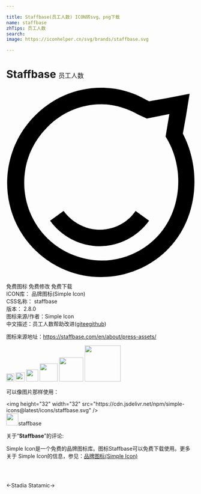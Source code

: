 ```yaml
---

title: Staffbase(员工人数) ICON转svg、png下载
name: staffbase
zhTips: 员工人数
search: 
image: https://iconhelper.cn/svg/brands/staffbase.svg

---
```


# Staffbase  <small style="font-size: 60%;font-weight: 100">员工人数</small>

<div id="svg" class="svg-wrap">
<svg role="img" viewBox="0 0 24 24" xmlns="http://www.w3.org/2000/svg"><title>Staffbase icon</title><path d="M11.847 20.095a7.805 7.805 0 01-6.286-3.238l1.714-1.238C8.323 17.048 10.037 18 11.847 18s3.523-.857 4.571-2.381l1.714 1.238a7.805 7.805 0 01-6.285 3.238zm.19-18c1.62 0 3.238.476 4.762 1.334l1.048.476 2.857-.572-.477 2.857c2.381 3.715 2.191 9.239-1.047 12.667a9.748 9.748 0 01-7.048 3.048 9.98 9.98 0 01-6.857-2.762c-3.905-3.81-4-10-.286-13.905 1.905-2.095 4.477-3.143 7.048-3.143m0-2.095C8.799 0 5.751 1.333 3.466 3.714c-4.572 4.762-4.477 12.381.285 16.953A11.91 11.91 0 0012.037 24c3.238 0 6.381-1.333 8.571-3.619 3.62-3.714 4.286-9.81 1.81-14.571l.38-2.096.477-2.952-2.952.571-2.19.381-.382-.19C15.941.476 14.037 0 12.037 0Z"/></svg>
</div>
<detail full-name='staffbase'></detail>

<div class="detail-page">
<p>
<span><span class="badge-success badge">免费图标</span> <span class="badge-success badge">免费修改</span>  <span class="badge-success badge">免费下载</span> </span>
<br/>
<span>
ICON库：
<span class="badge-secondary badge">品牌图标(Simple Icon)</span> 
</span>
<br/>
<span>
CSS名称：
<span class="badge-secondary badge">staffbase</span> 
</span>

<br/>
<span>
版本：
<span class="badge-secondary badge">2.8.0</span> 
</span>
<br/>
<span>图标来源/作者：<span class="badge-light badge">Simple Icon</span></span> 
<br/>
<span class="zh-detail">中文描述：<span class="badge-primary badge">员工人数</span><span class="help-link"><span>帮助改进</span>(<a href="https://gitee.com/liuwave/icon-helper/edit/master/json/brands/staffbase.json" target="_blank" rel="noopener noreferrer">gitee</a><a href="https://github.com/liuwave/icon-helper/edit/master/json/brands/staffbase.json" target="_blank" rel="noopener noreferrer">github</a></span>)</span><br/>
</p>
</div><div class="description description alert alert-light"><p>图标来源地址：<a href="https://staffbase.com/en/about/press-assets/" target="_blank" rel="noopener noreferrer">https://staffbase.com/en/about/press-assets/</a></p></div>
<div class="alert alert-dark">
<img height="21" width="21" src="https://cdn.jsdelivr.net/npm/simple-icons@latest/icons/staffbase.svg" />
<img height="24" width="24" src="https://cdn.jsdelivr.net/npm/simple-icons@latest/icons/staffbase.svg" />
<img height="32" width="32" src="https://cdn.jsdelivr.net/npm/simple-icons@latest/icons/staffbase.svg" />
<img height="48" width="48" src="https://cdn.jsdelivr.net/npm/simple-icons@latest/icons/staffbase.svg" />
<img height="64" width="64" src="https://cdn.jsdelivr.net/npm/simple-icons@latest/icons/staffbase.svg" />
<img height="96" width="96" src="https://cdn.jsdelivr.net/npm/simple-icons@latest/icons/staffbase.svg" />

</div>
<div>
  <p>可以像图片那样使用：    
  </p>
  <div class="alert alert-primary" style="font-size: 14px">
    &lt;img height="32" width="32" src="https://cdn.jsdelivr.net/npm/simple-icons@latest/icons/staffbase.svg" /&gt;
    <copy-btn content='<img height="32" width="32" src="https://cdn.jsdelivr.net/npm/simple-icons@latest/icons/staffbase.svg" />'></copy-btn>
  </div>
  <div class="alert alert-secondary">
    <img height="32" width="32" src="https://cdn.jsdelivr.net/npm/simple-icons@latest/icons/staffbase.svg" />staffbase
    <copy-btn content="staffbase" btn-title="复制图标名称"></copy-btn>
  </div>
</div>
<div class="icon-detail__container">
<p>关于“<b>Staffbase</b>”的评论:</p>
</div>
<Vssue title="关于“Staffbase”的评论" />
<div><p>Simple Icon是一个免费的品牌图标库。图标Staffbase可以免费下载使用。更多关于  Simple Icon的信息，参见：<a target="_blank" href="https://iconhelper.cn/brands.html">品牌图标(Simple Icon)</a>
</p></div>


<div style="padding:2rem 0 " class="page-nav"><p class="inner"><span class="prev">←<router-link to="/icon/stadia.html">Stadia</router-link></span> <span class="next"><router-link to="/icon/statamic.html">Statamic</router-link>→</span></p></div>
